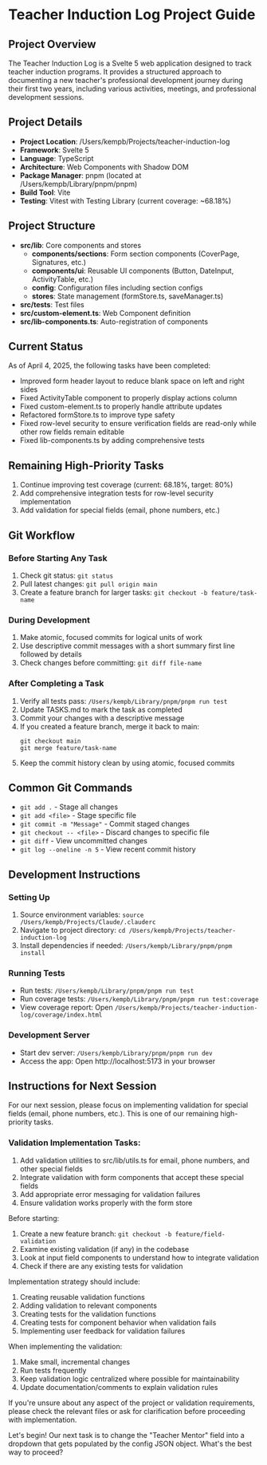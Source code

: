 # Teacher Induction Log Project Guide

## Project Overview
The Teacher Induction Log is a Svelte 5 web application designed to track teacher induction programs. It provides a structured approach to documenting a new teacher's professional development journey during their first two years, including various activities, meetings, and professional development sessions.

## Project Details
- **Project Location**: /Users/kempb/Projects/teacher-induction-log
- **Framework**: Svelte 5
- **Language**: TypeScript
- **Architecture**: Web Components with Shadow DOM
- **Package Manager**: pnpm (located at /Users/kempb/Library/pnpm/pnpm)
- **Build Tool**: Vite
- **Testing**: Vitest with Testing Library (current coverage: ~68.18%)

## Project Structure
- **src/lib**: Core components and stores
  - **components/sections**: Form section components (CoverPage, Signatures, etc.)
  - **components/ui**: Reusable UI components (Button, DateInput, ActivityTable, etc.)
  - **config**: Configuration files including section configs
  - **stores**: State management (formStore.ts, saveManager.ts)
- **src/tests**: Test files
- **src/custom-element.ts**: Web Component definition
- **src/lib-components.ts**: Auto-registration of components

## Current Status
As of April 4, 2025, the following tasks have been completed:
- Improved form header layout to reduce blank space on left and right sides
- Fixed ActivityTable component to properly display actions column
- Fixed custom-element.ts to properly handle attribute updates
- Refactored formStore.ts to improve type safety
- Fixed row-level security to ensure verification fields are read-only while other row fields remain editable
- Fixed lib-components.ts by adding comprehensive tests

## Remaining High-Priority Tasks
1. Continue improving test coverage (current: 68.18%, target: 80%)
2. Add comprehensive integration tests for row-level security implementation
3. Add validation for special fields (email, phone numbers, etc.)

## Git Workflow

### Before Starting Any Task
1. Check git status: `git status`
2. Pull latest changes: `git pull origin main`
3. Create a feature branch for larger tasks: `git checkout -b feature/task-name`

### During Development
1. Make atomic, focused commits for logical units of work
2. Use descriptive commit messages with a short summary first line followed by details
3. Check changes before committing: `git diff file-name`

### After Completing a Task
1. Verify all tests pass: `/Users/kempb/Library/pnpm/pnpm run test`
2. Update TASKS.md to mark the task as completed
3. Commit your changes with a descriptive message
4. If you created a feature branch, merge it back to main:
   ```
   git checkout main
   git merge feature/task-name
   ```
5. Keep the commit history clean by using atomic, focused commits

## Common Git Commands
- `git add .` - Stage all changes
- `git add <file>` - Stage specific file
- `git commit -m "Message"` - Commit staged changes
- `git checkout -- <file>` - Discard changes to specific file
- `git diff` - View uncommitted changes
- `git log --oneline -n 5` - View recent commit history

## Development Instructions

### Setting Up
1. Source environment variables: `source /Users/kempb/Projects/Claude/.clauderc`
2. Navigate to project directory: `cd /Users/kempb/Projects/teacher-induction-log`
3. Install dependencies if needed: `/Users/kempb/Library/pnpm/pnpm install`

### Running Tests
- Run tests: `/Users/kempb/Library/pnpm/pnpm run test`
- Run coverage tests: `/Users/kempb/Library/pnpm/pnpm run test:coverage`
- View coverage report: Open `/Users/kempb/Projects/teacher-induction-log/coverage/index.html`

### Development Server
- Start dev server: `/Users/kempb/Library/pnpm/pnpm run dev`
- Access the app: Open http://localhost:5173 in your browser

## Instructions for Next Session

For our next session, please focus on implementing validation for special fields (email, phone numbers, etc.). This is one of our remaining high-priority tasks.

### Validation Implementation Tasks:
1. Add validation utilities to src/lib/utils.ts for email, phone numbers, and other special fields
2. Integrate validation with form components that accept these special fields
3. Add appropriate error messaging for validation failures
4. Ensure validation works properly with the form store

Before starting:
1. Create a new feature branch: `git checkout -b feature/field-validation`
2. Examine existing validation (if any) in the codebase
3. Look at input field components to understand how to integrate validation
4. Check if there are any existing tests for validation

Implementation strategy should include:
1. Creating reusable validation functions
2. Adding validation to relevant components
3. Creating tests for the validation functions
4. Creating tests for component behavior when validation fails
5. Implementing user feedback for validation failures

When implementing the validation:
1. Make small, incremental changes
2. Run tests frequently
3. Keep validation logic centralized where possible for maintainability
4. Update documentation/comments to explain validation rules

If you're unsure about any aspect of the project or validation requirements, please check the relevant files or ask for clarification before proceeding with implementation.


Let's begin! Our next task is to change the "Teacher Mentor" field into a dropdown that gets populated by the config JSON object. What's the best way to proceed?